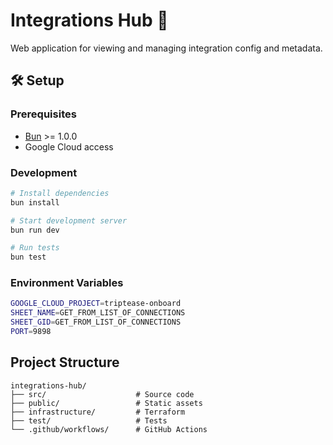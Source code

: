 # Integrations Hub 🔗

Web application for viewing and managing integration config and metadata.

## 🛠️ Setup

### Prerequisites

- [Bun](https://bun.sh) >= 1.0.0
- Google Cloud access 


### Development

```bash
# Install dependencies
bun install

# Start development server
bun run dev

# Run tests
bun test
```

### Environment Variables

```bash
GOOGLE_CLOUD_PROJECT=triptease-onboard
SHEET_NAME=GET_FROM_LIST_OF_CONNECTIONS
SHEET_GID=GET_FROM_LIST_OF_CONNECTIONS
PORT=9898
```

## Project Structure

```
integrations-hub/
├── src/                    # Source code
├── public/                 # Static assets  
├── infrastructure/         # Terraform
├── test/                   # Tests
└── .github/workflows/      # GitHub Actions
```
